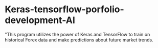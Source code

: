 # Keras-tensorflow-porfolio-development-AI
"This program utilizes the power of Keras and TensorFlow to train on historical Forex data and make predictions about future market trends. 
